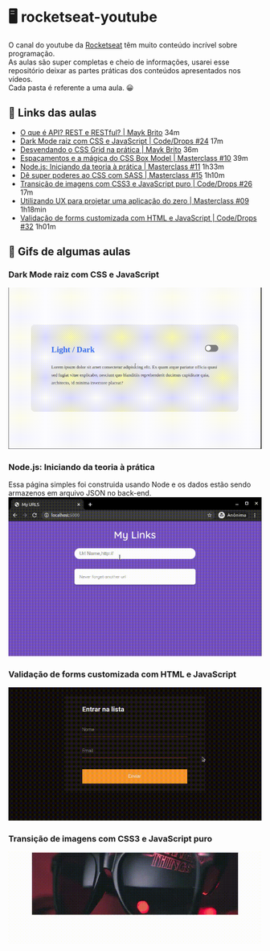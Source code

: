 # 🖥 rocketseat-youtube
O canal do youtube da <a href="https://www.youtube.com/channel/UCSfwM5u0Kce6Cce8_S72olg">Rocketseat</a> têm muito conteúdo incrível sobre programação. <br>
As aulas são super completas e cheio de informações, usarei esse repositório deixar as partes práticas dos conteúdos apresentados nos vídeos. <br>
Cada pasta é referente a uma aula. 😀

## 🚀 Links das aulas
- <a href="https://www.youtube.com/watch?v=ghTrp1x_1As">O que é API? REST e RESTful? | Mayk Brito</a> 34m
- <a href="https://youtu.be/BvhYm0BOLvA">Dark Mode raiz com CSS e JavaScript | Code/Drops #24</a> 17m
- <a href="https://www.youtube.com/watch?v=HN1UjzRSdBk">Desvendando o CSS Grid na prática | Mayk Brito</a> 36m
- <a href="https://youtu.be/nhW70H9H4gU">Espaçamentos e a mágica do CSS Box Model | Masterclass #10</a> 39m
- <a href="https://www.youtube.com/watch?v=DiXbJL3iWVs">Node.js: Iniciando da teoria à prática | Masterclass #11</a> 1h33m
- <a href="https://www.youtube.com/watch?v=BaI8dHUthLA">Dê super poderes ao CSS com SASS | Masterclass #15</a> 1h10m
- <a href="https://www.youtube.com/watch?v=BwwOu29K6mE">Transição de imagens com CSS3 e JavaScript puro | Code/Drops #26</a> 17m
- <a href="https://youtu.be/mxIhSTP6ddE">Utilizando UX para projetar uma aplicação do zero | Masterclass #09</a> 1h18min
- <a href="https://www.youtube.com/watch?v=GTMEuHxh8aQ">Validação de forms customizada com HTML e JavaScript | Code/Drops #32</a> 1h01m

## 🎯 Gifs de algumas aulas
### Dark Mode raiz com CSS e JavaScript
<img src="./images/darkMode.gif">

### Node.js: Iniciando da teoria à prática
Essa página simples foi construida usando Node e os dados estão sendo armazenos em arquivo JSON no back-end.
<img src="./iniciandoComNodeJS/http/video/nodejs.gif">

### Validação de forms customizada com HTML e JavaScript 
<img src="./images/formAnimado.gif">

### Transição de imagens com CSS3 e JavaScript puro
<img src="./images/transicao.gif">
